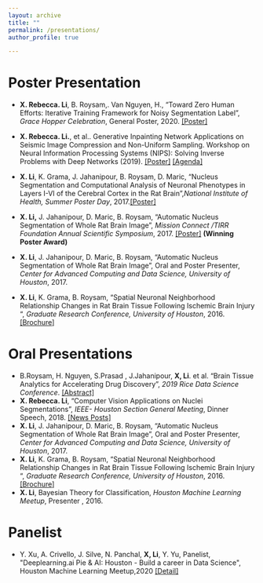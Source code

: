 ```yaml
---
layout: archive
title: ""
permalink: /presentations/
author_profile: true

---
```


# Poster Presentation
-	**X. Rebecca. Li**, B. Roysam,. Van Nguyen, H., “Toward Zero Human Efforts: Iterative Training Framework for Noisy Segmentation Label”, *Grace Hopper Celebration*, General Poster, 2020. [[Poster]](https://web.cvent.com/event/84f26b13-25ef-458c-9d38-38432d71be09/websitePage:9cc60448-622d-4910-b9b7-91f053c51589)
<!-- (https://www.researchgate.net/publication/343385839_Toward_Zero_Human_Efforts_Iterative_Training_Framework_for_Noisy_Segmentation_Label") -->
-	 **X. Rebecca. Li.**, et al.. Generative Inpainting Network Applications on Seismic Image Compression and Non-Uniform Sampling. Workshop on Neural Information Processing Systems (NIPS): Solving Inverse Problems with Deep Networks (2019).  [[Poster]](https://www.researchgate.net/publication/342393127_Generative_Inpainting_Network_Applications_On_Seismic_Image_Compression?_sg=NLR-jR1kH68IGpgbIZWBGn_b0EgQeDCJd4v2NqKtkUhztF4yumiDb8Q8pDBBCIoya02jgPwoxpJ7-0PgaAy4_kuyI4OJGvAcpIPhcKMX.1u4TvNJH7fYLPtz5wlzLw8faQN65sw0TkNcnhYTUnxyA2dneET2USKgvHbT3MBGyuNef8YMOYLMRuN_YYBv52w) [[Agenda]](https://web.cvent.com/event/84f26b13-25ef-458c-9d38-38432d71be09/websitePage:645d57e4-75eb-4769-b2c0-f201a0bfc6ce)

-	**X. Li**, K. Grama, J. Jahanipour, B. Roysam, D. Maric, “Nucleus Segmentation and Computational Analysis of Neuronal Phenotypes in Layers I-VI of the Cerebral Cortex in the Rat Brain”,*National Institute of Health, Summer Poster Day*, 2017.[[Poster]](https://www.researchgate.net/publication/342393076_Computational_Mapping_of_Rat_Brain_Cytoarchitectonics_using_Multiplex_Biomarker_Imaging_and_Quantitative_Analysis?_sg=NLR-jR1kH68IGpgbIZWBGn_b0EgQeDCJd4v2NqKtkUhztF4yumiDb8Q8pDBBCIoya02jgPwoxpJ7-0PgaAy4_kuyI4OJGvAcpIPhcKMX.1u4TvNJH7fYLPtz5wlzLw8faQN65sw0TkNcnhYTUnxyA2dneET2USKgvHbT3MBGyuNef8YMOYLMRuN_YYBv52w)
-	**X. Li,** J. Jahanipour, D. Maric, B. Roysam, “Automatic Nucleus Segmentation of Whole Rat Brain Image”, *Mission Connect /TIRR Foundation Annual Scientific Symposium*, 2017. [[Poster]](https://www.researchgate.net/publication/342393076_Computational_Mapping_of_Rat_Brain_Cytoarchitectonics_using_Multiplex_Biomarker_Imaging_and_Quantitative_Analysis?_sg=NLR-jR1kH68IGpgbIZWBGn_b0EgQeDCJd4v2NqKtkUhztF4yumiDb8Q8pDBBCIoya02jgPwoxpJ7-0PgaAy4_kuyI4OJGvAcpIPhcKMX.1u4TvNJH7fYLPtz5wlzLw8faQN65sw0TkNcnhYTUnxyA2dneET2USKgvHbT3MBGyuNef8YMOYLMRuN_YYBv52w) **(Winning Poster Award)**
-	**X. Li**, J. Jahanipour, D. Maric, B. Roysam, “Automatic Nucleus Segmentation of Whole Rat Brain Image”, Oral and Poster Presenter, *Center for Advanced Computing and Data Science, University of Houston*, 2017.
-	**X. Li**, K. Grama, B. Roysam, “Spatial Neuronal Neighborhood Relationship Changes in Rat Brain Tissue Following Ischemic Brain Injury “, *Graduate Research Conference, University of Houston*, 2016. [[Brochure]](http://grc.ee.uh.edu/sites/grc.ee.uh.edu/files/files/GRC2016_Program_for_Web_April29_final.pdf)


# Oral Presentations
-	B.Roysam, H. Nguyen, S.Prasad , J.Jahanipour, **X, Li**.  et al. “Brain Tissue Analytics for Accelerating Drug Discovery”, *2019 Rice Data Science Conference*. [[Abstract]](https://2019datascienceconference.sched.com/speaker/xiaoyang_li.2019apwp)
-	**X. Rebecca. Li**, “Computer Vision Applications on Nuclei Segmentations”, *IEEE- Houston Section General Meeting*, Dinner Speech, 2018.  [[News Posts]](http://sites.ieee.org/houston/navigating-office-politics-michele-tesciuba/)
-	**X. Li**, J. Jahanipour, D. Maric, B. Roysam, “Automatic Nucleus Segmentation of Whole Rat Brain Image”, Oral and Poster Presenter, *Center for Advanced Computing and Data Science, University of Houston*, 2017.
-	**X. Li**, K. Grama, B. Roysam, “Spatial Neuronal Neighborhood Relationship Changes in Rat Brain Tissue Following Ischemic Brain Injury “, *Graduate Research Conference, University of Houston*, 2016. [[Brochure]](http://grc.ee.uh.edu/sites/grc.ee.uh.edu/files/files/GRC2016_Program_for_Web_April29_final.pdf)
-	**X. Li**,  Bayesian Theory for Classification, *Houston Machine Learning Meetup*, Presenter , 2016.

# Panelist

- Y. Xu, A. Crivello, J. Silve, N. Panchal, **X, Li**, Y. Yu, Panelist, "Deeplearning.ai Pie & AI: Houston - Build a career in Data Science", Houston Machine Learning Meetup,2020 [[Detail]](https://www.meetup.com/Houston-Machine-Learning/events/267287657/)



